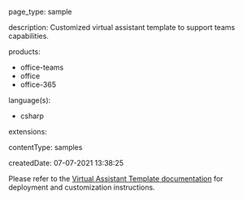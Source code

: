
page_type: sample

description: Customized virtual assistant template to support teams capabilities.

products:
- office-teams
- office
- office-365

language(s):
- csharp

extensions:

contentType: samples

createdDate: 07-07-2021 13:38:25

Please refer to the [Virtual Assistant Template documentation](https://microsoft.github.io/botframework-solutions/virtual-assistant/tutorials/create-assistant/csharp/1-intro/) for deployment and customization instructions.

